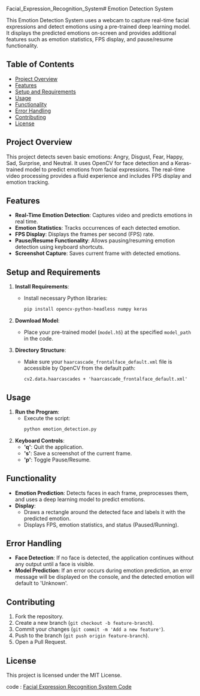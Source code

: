Facial_Expression_Recognition_System# Emotion Detection System

This Emotion Detection System uses a webcam to capture real-time facial expressions and detect emotions using a pre-trained deep learning model. It displays the predicted emotions on-screen and provides additional features such as emotion statistics, FPS display, and pause/resume functionality.

## Table of Contents
- [Project Overview](#project-overview)
- [Features](#features)
- [Setup and Requirements](#setup-and-requirements)
- [Usage](#usage)
- [Functionality](#functionality)
- [Error Handling](#error-handling)
- [Contributing](#contributing)
- [License](#license)

## Project Overview

This project detects seven basic emotions: Angry, Disgust, Fear, Happy, Sad, Surprise, and Neutral. It uses OpenCV for face detection and a Keras-trained model to predict emotions from facial expressions. The real-time video processing provides a fluid experience and includes FPS display and emotion tracking.

## Features

- **Real-Time Emotion Detection**: Captures video and predicts emotions in real time.
- **Emotion Statistics**: Tracks occurrences of each detected emotion.
- **FPS Display**: Displays the frames per second (FPS) rate.
- **Pause/Resume Functionality**: Allows pausing/resuming emotion detection using keyboard shortcuts.
- **Screenshot Capture**: Saves current frame with detected emotions.

## Setup and Requirements

1. **Install Requirements**:
   - Install necessary Python libraries:
     ```bash
     pip install opencv-python-headless numpy keras
     ```
2. **Download Model**:
   - Place your pre-trained model (`model.h5`) at the specified `model_path` in the code.

3. **Directory Structure**:
   - Make sure your `haarcascade_frontalface_default.xml` file is accessible by OpenCV from the default path:
     ```plaintext
     cv2.data.haarcascades + 'haarcascade_frontalface_default.xml'
     ```

## Usage

1. **Run the Program**:
   - Execute the script:
     ```bash
     python emotion_detection.py
     ```
2. **Keyboard Controls**:
   - **'q'**: Quit the application.
   - **'s'**: Save a screenshot of the current frame.
   - **'p'**: Toggle Pause/Resume.

## Functionality

- **Emotion Prediction**: Detects faces in each frame, preprocesses them, and uses a deep learning model to predict emotions.
- **Display**:
  - Draws a rectangle around the detected face and labels it with the predicted emotion.
  - Displays FPS, emotion statistics, and status (Paused/Running).
  
## Error Handling

- **Face Detection**: If no face is detected, the application continues without any output until a face is visible.
- **Model Prediction**: If an error occurs during emotion prediction, an error message will be displayed on the console, and the detected emotion will default to 'Unknown'.

## Contributing

1. Fork the repository.
2. Create a new branch (`git checkout -b feature-branch`).
3. Commit your changes (`git commit -m 'Add a new feature'`).
4. Push to the branch (`git push origin feature-branch`).
5. Open a Pull Request.

## License

This project is licensed under the MIT License.

code : [Facial Expression Recognition System Code](https://github.com/SoaibAslam/Facial_Expression_Recognition_System/blob/main/test.py)
